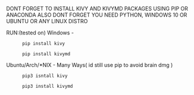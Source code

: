 DONT FORGET TO INSTALL KIVY AND KIVYMD PACKAGES USING PIP OR ANACONDA 
ALSO DONT FORGET YOU NEED PYTHON, WINDOWS 10 OR UBUNTU OR ANY LINUX DISTRO


RUN:(tested on)
Windows - 

          pip install kivy

          pip install kivymd
          
Ubuntu/Arch/*NIX -  Many Ways( id still use pip to avoid brain dmg )
          

          pip3 isntall kivy 
          
          pip3 install kivymd
